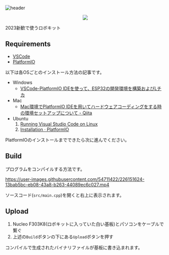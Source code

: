 ![header](https://capsule-render.vercel.app/api?type=waving&color=0:2CD8D5,48:6B8DD6,100:8E37D7&height=300&section=header&text=Robokit&fontSize=120&fontColor=FFFFFF&animation=fedeIn&fontAlignY=38&desc=2023&descAlignY=61&descAlign=72&descSize=24)
<p align='center'>
  <a href="https://github.com/rogy-AquaLab/2023_robokit/archive/refs/heads/main.zip">
    <img src="https://img.shields.io/badge/Download!%20-%23528DD9.svg?style=for-the-badge&logoColor=white"/>
  </a>
</p>

2023新歓で使うロボキット

## Requirements

- [VSCode](https://code.visualstudio.com/)
- [PlatformIO](https://platformio.org/)

以下は各OSごとのインストール方法の記事です。

- Windows
    - [VSCode-PlatformIO IDEを使って、ESP32の開発環境を構築およびLチカ](https://zenn.dev/kotaproj/articles/esp32_vscode_pio)
- Mac
    - [Mac環境でPlatformIO IDEを用いてハードウェアコーディングをする時の環境セットアップについて - Qiita](https://qiita.com/sss463/items/e9f6173f13532960d6c5)
- Ubuntu
    1. [Running Visual Studio Code on Linux](https://code.visualstudio.com/docs/setup/linux)
    2. [Installation · PlatformIO](https://platformio.org/install/ide?install=vscode)

PlatformIOのインストールまでできたら次に進んでください。

## Build

プログラムをコンパイルする方法です。

https://user-images.githubusercontent.com/54711422/226151624-13bab5bc-eb08-43a8-b263-44089ec6c027.mp4

ソースコード(`src/main.cpp`)を開くと右上に表示されます。

## Upload

1. Nucleo F303K8(ロボキットに入っていた白い基板)とパソコンをケーブルで繋ぐ
2. 上述の`Build`ボタンの下にある`Upload`ボタンを押す

コンパイルで生成されたバイナリファイルが基板に書き込まれます。
